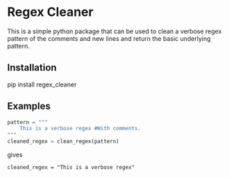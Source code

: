 # Regex Cleaner

This is a simple python package that can be used to clean a verbose regex pattern of the comments and new lines and return the basic underlying pattern.

## Installation

pip install regex_cleaner

## Examples

```python
pattern = """
    This is a verbose regex #With comments.
"""
cleaned_regex = clean_regex(pattern)
```
gives
```
cleaned_regex = "This is a verbose regex"
```
